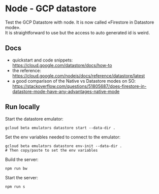 # Node - GCP datastore

Test the GCP Datastore with node. It is now called «Firestore in Datastore mode».  
It is straightforward to use but the access to auto generated id is weird.

## Docs

- quickstart and code snippets: https://cloud.google.com/datastore/docs/how-to
- the reference: https://cloud.google.com/nodejs/docs/reference/datastore/latest
- a good comparison of the Native vs Datastore modes on SO: https://stackoverflow.com/questions/51805687/does-firestore-in-datastore-mode-have-any-advantages-native-mode

## Run locally

Start the datastore emulator:

```
gcloud beta emulators datastore start --data-dir .
```

Set the env variables needed to connect to the emulator:

```
gcloud beta emulators datastore env-init --data-dir .
# Then copy/paste to set the env variables
```

Build the server:

```
npm run bw
```

Start the server:

```
npm run s
```

